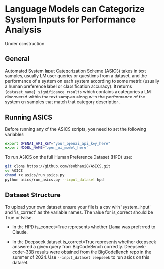 # Language Models can Categorize System Inputs for Performance Analysis

Under construction

## General

Automated System Input Categorization Scheme (ASICS) takes in text samples, usually LM user queries or questions from a dataset, and the performance of a system on each system according to some metric (usually a human preference label or classification accuracy). It returns ```{dataset_name}_significance_results``` which contains a categories a LM discovered within the text samples along with the performance of the system on samples that match that category description.   

## Running ASICS

Before running any of the ASICS scripts, you need to set the following variables:

```bash
export OPENAI_API_KEY="your_openai_api_key_here"
export MODEL_NAME="open_ai_model_here"
```

To run ASICS on the full Human Preference Dataset (HPD) use:

```bash
git clone https://github.com/dsobhani8/ASICS.git
cd ASICS
chmod +x asics/run_asics.py
python asics/run_asics.py --input_dataset hpd
```

## Dataset Structure

To upload your own dataset ensure your file is a csv with 'system_input' and 'is_correct' as the variable names. The value for is_correct should be True or False.

- In the HPD is_correct=True represents whether Llama was preferred to Claude.

- In the Deepseek dataset is_correct=True represents whether deepseek answered a given query from BigCodeBench correctly. Deepseek-coder-33B results were obtained from the BigCodeBench repo in the summer of 2024. Use
  ```--input_dataset deepseek``` to run asics on this dataset.

